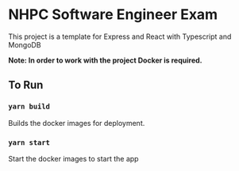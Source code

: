 # NHPC Software Engineer Exam

This project is a template for Express and React with Typescript and MongoDB

**Note: In order to work with the project Docker is required.**

## To Run
### `yarn build`

Builds the docker images for deployment.

### `yarn start`

Start the docker images to start the app
